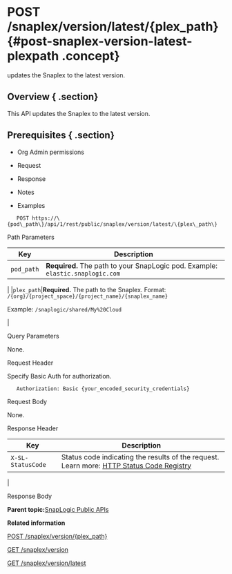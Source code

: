 # POST /snaplex/version/latest/\{plex\_path\} {#post-snaplex-version-latest-plexpath .concept}

updates the Snaplex to the latest version.

## Overview { .section}

This API updates the Snaplex to the latest version.

## Prerequisites { .section}

-   Org Admin permissions

-   Request
-   Response
-   Notes
-   Examples

``` {#codeblock-endpoint .normalize-space .lang-uri}
   POST https://\{pod\_path\}/api/1/rest/public/snaplex/version/latest/\{plex\_path\}

```

Path Parameters

|Key|Description|
|---|-----------|
|`pod_path`|**Required.** The path to your SnapLogic pod. Example: `elastic.snaplogic.com`

|
|`plex_path`|**Required.** The path to the Snaplex. Format: `/{org}/{project_space}/{project_name}/{snaplex_name}`

 Example: `/snaplogic/shared/My%20Cloud`

|

Query Parameters

None.

Request Header

Specify Basic Auth for authorization.

``` {#d73e705 .normalize-space}
   Authorization: Basic {your_encoded_security_credentials}

```

Request Body

None.

Response Header

|Key|Description|
|---|-----------|
|`X-SL-StatusCode`|Status code indicating the results of the request. Learn more: [HTTP Status Code Registry](https://www.iana.org/assignments/http-status-codes/http-status-codes.xhtml)

|

Response Body

**Parent topic:**[SnapLogic Public APIs](../public-apis/public-apis.md)

**Related information**  


[POST /snaplex/version/\{plex\_path\}](../public-apis/post-snaplex-version-plexpath.md)

[GET /snaplex/version](../public-apis/get-snaplex-version.md)

[GET /snaplex/version/latest](../public-apis/get-snaplex-version-latest.md)

